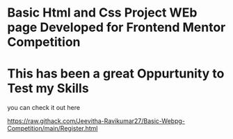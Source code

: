 #  Basic Html and Css Project WEb page Developed for Frontend Mentor Competition


 # This has been a great Oppurtunity to Test my Skills 

 you can check it out here

 https://raw.githack.com/Jeevitha-Ravikumar27/Basic-Webpg-Competition/main/Register.html
 

